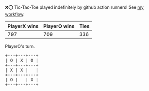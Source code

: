 :x::o: Tic-Tac-Toe played indefinitely by github action runners! See [my workflow](.github/workflows/play.yaml).

|PlayerX wins|PlayerO wins|Ties|
|-|-|-|
|797|709|336|

PlayerO's turn.

<pre>
+---+---+---+
| O | X | O |
+---+---+---+
| X | X |   |
+---+---+---+
| O |   | X |
+---+---+---+
</pre>